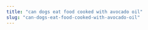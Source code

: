 ```yaml
---
title: "can dogs eat food cooked with avocado oil"
slug: "can-dogs-eat-food-cooked-with-avocado-oil"
---
```


